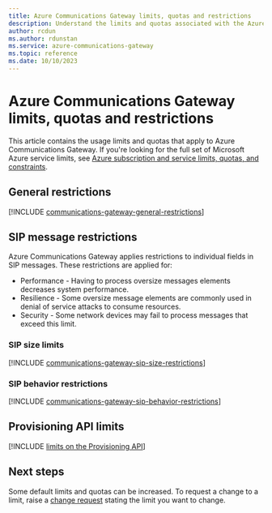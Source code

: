 ```yaml
---
title: Azure Communications Gateway limits, quotas and restrictions
description: Understand the limits and quotas associated with the Azure Communications Gateway
author: rcdun
ms.author: rdunstan
ms.service: azure-communications-gateway
ms.topic: reference
ms.date: 10/10/2023
---
```


# Azure Communications Gateway limits, quotas and restrictions

This article contains the usage limits and quotas that apply to Azure Communications Gateway. If you're looking for the full set of Microsoft Azure service limits,  see [Azure subscription and service limits, quotas, and constraints](../azure-resource-manager/management/azure-subscription-service-limits.md).

## General restrictions

[!INCLUDE [communications-gateway-general-restrictions](includes/communications-gateway-general-restrictions.md)]

## SIP message restrictions

Azure Communications Gateway applies restrictions to individual fields in SIP messages. These restrictions are applied for:

* Performance - Having to process oversize messages elements decreases system performance.
* Resilience - Some oversize message elements are commonly used in denial of service attacks to consume resources.
* Security - Some network devices may fail to process messages that exceed this limit.

### SIP size limits

[!INCLUDE [communications-gateway-sip-size-restrictions](includes/communications-gateway-sip-size-restrictions.md)]

### SIP behavior restrictions

[!INCLUDE [communications-gateway-sip-behavior-restrictions](includes/communications-gateway-sip-behavior-restrictions.md)]

## Provisioning API limits

[!INCLUDE [limits on the Provisioning API](includes/communications-gateway-provisioning-api-restrictions.md)]

## Next steps

Some default limits and quotas can be increased. To request a change to a limit, raise a [change request](request-changes.md) stating the limit you want to change.
